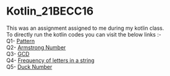 # Kotlin_21BECC16
This was an assignment assigned to me during my kotlin class. <br>
To directly run the kotlin codes you can visit the below links :-<br>
Q1- [Pattern](https://pl.kotl.in/3aL9iKeKC?from=1&to=17)<br>
Q2- [Armstrong Number](https://pl.kotl.in/nzj2xrmaL?from=19&to=32)<br>
Q3- [GCD](https://pl.kotl.in/tR_tME9kt?from=34&to=48)<br>
Q4- [Frequency of letters in a string](https://pl.kotl.in/enrhHPQ8p?from=51&to=61)<br>
Q5- [Duck Number](https://pl.kotl.in/K0d6oCG4O?from=62&to=78)<br>

